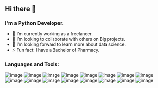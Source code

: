 ## Hi there 👋

<!--
**AbdalrahmanSaadat/AbdalrahmanSaadat** is a ✨ _special_ ✨ repository because its `README.md` (this file) appears on your GitHub profile.

Here are some ideas to get you started:
-->
### I'm a Python Developer.
- 🔭 I’m currently working as a freelancer.
- 👯 I’m looking to collaborate with others on Big projects.
- 🤔 I’m looking forward to learn more about data science.
- ⚡ Fun fact: I have a Bachelor of Pharmacy.
### Languages and Tools:
![image](https://github.com/AbdalrahmanSaadat/AbdalrahmanSaadat/assets/139587515/6954264c-4513-4904-9310-134d2eb47ed2)
![image](https://github.com/AbdalrahmanSaadat/AbdalrahmanSaadat/assets/139587515/ad96864f-4ce2-4e36-a1fd-ccd7998a6059)
![image](https://github.com/AbdalrahmanSaadat/AbdalrahmanSaadat/assets/139587515/27984dea-e9dc-4274-a403-453c1312dc3d)
![image](https://github.com/AbdalrahmanSaadat/AbdalrahmanSaadat/assets/139587515/9228738a-b392-4c99-b758-a267516afd9b)
![image](https://github.com/AbdalrahmanSaadat/AbdalrahmanSaadat/assets/139587515/77ea32a0-e2ab-46aa-99fe-7073138b7c8c)
![image](https://github.com/AbdalrahmanSaadat/AbdalrahmanSaadat/assets/139587515/28f6aed6-d14a-46f9-9f1c-97e96bd0696b)
![image](https://github.com/AbdalrahmanSaadat/AbdalrahmanSaadat/assets/139587515/39f2812d-e1a1-4325-9f63-7eb5876313be)
![image](https://github.com/AbdalrahmanSaadat/AbdalrahmanSaadat/assets/139587515/7996039f-a441-470a-beeb-32f60b6bea5e)
![image](https://github.com/AbdalrahmanSaadat/AbdalrahmanSaadat/assets/139587515/b1c4260b-656d-4407-b79c-90065894b6c4)
![image](https://github.com/AbdalrahmanSaadat/AbdalrahmanSaadat/assets/139587515/70964730-48ee-4fe3-b963-3550ea352f9a)
![image](https://github.com/AbdalrahmanSaadat/AbdalrahmanSaadat/assets/139587515/7b87ffcf-8414-4c56-8de4-903b2e7616bb)
![image](https://github.com/AbdalrahmanSaadat/AbdalrahmanSaadat/assets/139587515/8afb15b6-1d0c-4ed3-a561-ea8dd265d2b2)
![image](https://github.com/AbdalrahmanSaadat/AbdalrahmanSaadat/assets/139587515/d3bf20fc-a9de-454c-b890-eec9a6c1188b)
![image](https://github.com/AbdalrahmanSaadat/AbdalrahmanSaadat/assets/139587515/16289190-f0bd-495c-9351-6391273f1deb)
![image](https://github.com/AbdalrahmanSaadat/AbdalrahmanSaadat/assets/139587515/d2c265b8-1d73-4f77-a1f1-2e6284ecbdd4)
![image](https://github.com/AbdalrahmanSaadat/AbdalrahmanSaadat/assets/139587515/2152ea52-8ecc-421e-b0ae-224a9f165475)


















<!--- 😄 Pronouns: ... 
- 🌱 I’m currently learning
- 📫 How to reach me: ...
- 💬 Ask me about ...
-->
